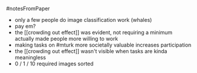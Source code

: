 #notesFromPaper
 - only a few people do image classification work (whales)
 - pay em?
 - the [[crowding out effect]] was evident, not requiring a minimum actually made people more willing to work
 - making tasks on #mturk more societally valuable increases participation
 - the [[crowding out effect]] wasn't visible when tasks are kinda meaningless
 - 0 / 1 / 10 required images sorted
